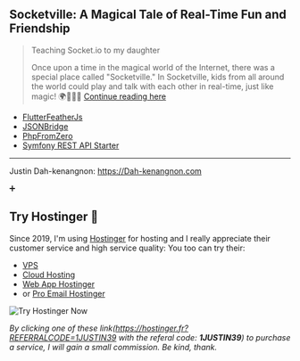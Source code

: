 ## Socketville: A Magical Tale of Real-Time Fun and Friendship

>
> Teaching Socket.io to my daughter
>
> Once upon a time in the magical world of the Internet, there was a special place called "Socketville." In Socketville, kids from all around the world could play and talk with each other in real-time, just like magic! 🌍🧙‍♀️🌟 [Continue reading here](socketville.md)
>
>


- [FlutterFeatherJs](https://github.com/Dahkenangnon/flutter_feathersjs.dart)
- [JSONBridge](https://github.com/Dahkenangnon/json_bridge.dart)
- [PhpFromZero](https://github.com/Dahkenangnon/PhpFromZero)
- [Symfony REST API Starter](https://github.com/Dahkenangnon/symfony-rest-api-starter)

____
Justin Dah-kenangnon: https://Dah-kenangnon.com

➕

## Try Hostinger 🥤
Since 2019, I'm using [Hostinger](https://hostinger.fr?REFERRALCODE=1JUSTIN39) for hosting and I really appreciate their customer service and high service quality:
You too can try their: 
- [VPS](https://hostinger.fr?REFERRALCODE=1JUSTIN39)
- [Cloud Hosting](https://hostinger.fr?REFERRALCODE=1JUSTIN39)
- [Web App Hostinger](https://hostinger.fr?REFERRALCODE=1JUSTIN39)
- or [Pro Email Hostinger](https://hostinger.fr?REFERRALCODE=1JUSTIN39)

![Try Hostinger Now](https://github.com/Dahkenangnon/Dahkenangnon/assets/57219141/15ce366a-67c8-4a9d-a3f0-d3eb9e0ccf54)

_By clicking one of these link(https://hostinger.fr?REFERRALCODE=1JUSTIN39 with the referal code: **1JUSTIN39**)  to purchase a service, I will gain a small commission. Be kind, thank._
